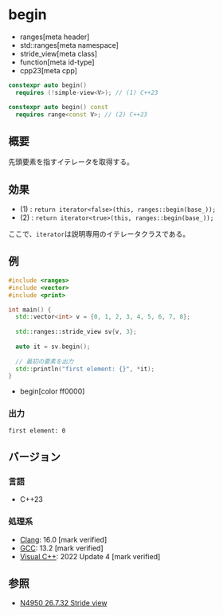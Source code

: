 # begin
* ranges[meta header]
* std::ranges[meta namespace]
* stride_view[meta class]
* function[meta id-type]
* cpp23[meta cpp]

```cpp
constexpr auto begin()
  requires (!simple-view<V>); // (1) C++23

constexpr auto begin() const
  requires range<const V>; // (2) C++23
```

## 概要

先頭要素を指すイテレータを取得する。

## 効果

- (1) : `return iterator<false>(this, ranges::begin(base_));`
- (2) : `return iterator<true>(this, ranges::begin(base_));`

ここで、`iterator`は説明専用のイテレータクラスである。

## 例
```cpp example
#include <ranges>
#include <vector>
#include <print>

int main() {
  std::vector<int> v = {0, 1, 2, 3, 4, 5, 6, 7, 8};
  
  std::ranges::stride_view sv{v, 3};
  
  auto it = sv.begin();
  
  // 最初の要素を出力
  std::println("first element: {}", *it);
}
```
* begin[color ff0000]

### 出力
```
first element: 0
```

## バージョン
### 言語
- C++23

### 処理系
- [Clang](/implementation.md#clang): 16.0 [mark verified]
- [GCC](/implementation.md#gcc): 13.2 [mark verified]
- [Visual C++](/implementation.md#visual_cpp): 2022 Update 4 [mark verified]

## 参照
- [N4950 26.7.32 Stride view](https://timsong-cpp.github.io/cppwp/n4950/range.stride)